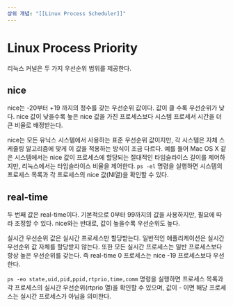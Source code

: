 ```yaml
---
상위 개념: "[[Linux Process Scheduler]]"
---
```

# Linux Process Priority
리눅스 커널은 두 가지 우선순위 범위를 제공한다.

## nice
nice는 -20부터 +19 까지의 정수를 갖는 우선순위 값이다. 값이 클 수록 우선순위가 낮다. nice 값이 낮을수록 높은 nice 값을 가진 프로세스보다 시스템 프로세서 시간을 더 큰 비율로 배정받는다.

nice는 모든 유닉스 시스템에서 사용하는 표준 우선순위 값이지만, 각 시스템은 자체 스케줄링 알고리즘에 맞게 이 값을 적용하는 방식이 조금 다르다. 예를 들어 Mac OS X 같은 시스템에서는 nice 값이 프로세스에 할당되는 절대적인 타임슬라이스 길이를 제어하지만, 리눅스에서는 타임슬라이스 비율을 제어한다. `ps -el` 명령을 실행하면 시스템의 프로세스 목록과 각 프로세스의 nice 값(NI열)을 확인할 수 있다.

## real-time
두 번째 값은 real-time이다. 기본적으로 0부터 99까지의 값을 사용하지만, 필요에 따라 조정할 수 있다. nice와는 반대로, 값이 높을수록 우선순위도 높다.

실시간 우선순위 값은 실시간 프로세스만 할당받는다. 일반적인 애플리케이션은 실시간 우선순위 값 자체를 할당받지 않는다. 또한 모든 실시간 프로세스는 일반 프로세스보다 항상 높은 우선순위를 갖는다. 즉 real-time 0 프로세스는 nice -19 프로세스보다 우선한다.

`ps -eo state,uid,pid,ppid,rtprio,time,comm` 명령을 실행하면 프로세스 목록과 각 프로세스의 실시간 우선순위(rtprio 열)을 확인할 수 있으며, 값이 - 이면 해당 프로세스는 실시간 프로세스가 아님을 의미한다.